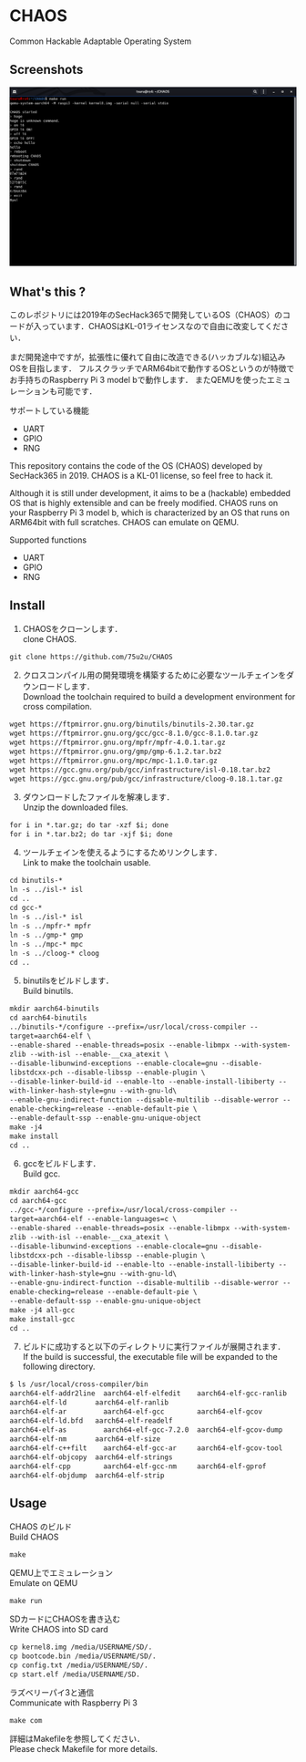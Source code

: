 # CHAOS
Common Hackable Adaptable Operating System

## Screenshots
![screenshot](https://github.com/75u2u/CHAOS/blob/master/img/screenshot.png)

## What's this ?
このレポジトリには2019年のSecHack365で開発しているOS（CHAOS）のコードが入っています．CHAOSはKL-01ライセンスなので自由に改変してください．

まだ開発途中ですが，拡張性に優れて自由に改造できる(ハッカブルな)組込みOSを目指します．
フルスクラッチでARM64bitで動作するOSというのが特徴でお手持ちのRaspberry Pi 3 model bで動作します．
またQEMUを使ったエミュレーションも可能です．

サポートしている機能
- UART
- GPIO
- RNG

This repository contains the code of the OS (CHAOS) developed by SecHack365 in 2019. CHAOS is a KL-01 license, so feel free to hack it.

Although it is still under development, it aims to be a (hackable) embedded OS that is highly extensible and can be freely modified.
CHAOS runs on your Raspberry Pi 3 model b, which is characterized by an OS that runs on ARM64bit with full scratches.
CHAOS can emulate on QEMU.  

Supported functions
- UART
- GPIO
- RNG

## Install
1. CHAOSをクローンします．  
clone CHAOS.
```
git clone https://github.com/75u2u/CHAOS
```
2. クロスコンパイル用の開発環境を構築するために必要なツールチェインをダウンロードします．  
Download the toolchain required to build a development environment for cross compilation.
```
wget https://ftpmirror.gnu.org/binutils/binutils-2.30.tar.gz
wget https://ftpmirror.gnu.org/gcc/gcc-8.1.0/gcc-8.1.0.tar.gz
wget https://ftpmirror.gnu.org/mpfr/mpfr-4.0.1.tar.gz
wget https://ftpmirror.gnu.org/gmp/gmp-6.1.2.tar.bz2
wget https://ftpmirror.gnu.org/mpc/mpc-1.1.0.tar.gz
wget https://gcc.gnu.org/pub/gcc/infrastructure/isl-0.18.tar.bz2
wget https://gcc.gnu.org/pub/gcc/infrastructure/cloog-0.18.1.tar.gz
```
3. ダウンロードしたファイルを解凍します．  
Unzip the downloaded files.
```
for i in *.tar.gz; do tar -xzf $i; done
for i in *.tar.bz2; do tar -xjf $i; done
```
4. ツールチェインを使えるようにするためリンクします．  
Link to make the toolchain usable.
```
cd binutils-*
ln -s ../isl-* isl
cd ..
cd gcc-*
ln -s ../isl-* isl
ln -s ../mpfr-* mpfr
ln -s ../gmp-* gmp
ln -s ../mpc-* mpc
ln -s ../cloog-* cloog
cd ..
```
5. binutilsをビルドします．  
Build binutils.
```
mkdir aarch64-binutils
cd aarch64-binutils
../binutils-*/configure --prefix=/usr/local/cross-compiler --target=aarch64-elf \
--enable-shared --enable-threads=posix --enable-libmpx --with-system-zlib --with-isl --enable-__cxa_atexit \
--disable-libunwind-exceptions --enable-clocale=gnu --disable-libstdcxx-pch --disable-libssp --enable-plugin \
--disable-linker-build-id --enable-lto --enable-install-libiberty --with-linker-hash-style=gnu --with-gnu-ld\
--enable-gnu-indirect-function --disable-multilib --disable-werror --enable-checking=release --enable-default-pie \
--enable-default-ssp --enable-gnu-unique-object
make -j4
make install
cd ..
```
6. gccをビルドします．  
Build gcc.
```
mkdir aarch64-gcc
cd aarch64-gcc
../gcc-*/configure --prefix=/usr/local/cross-compiler --target=aarch64-elf --enable-languages=c \
--enable-shared --enable-threads=posix --enable-libmpx --with-system-zlib --with-isl --enable-__cxa_atexit \
--disable-libunwind-exceptions --enable-clocale=gnu --disable-libstdcxx-pch --disable-libssp --enable-plugin \
--disable-linker-build-id --enable-lto --enable-install-libiberty --with-linker-hash-style=gnu --with-gnu-ld\
--enable-gnu-indirect-function --disable-multilib --disable-werror --enable-checking=release --enable-default-pie \
--enable-default-ssp --enable-gnu-unique-object
make -j4 all-gcc
make install-gcc
cd ..
```
7. ビルドに成功すると以下のディレクトリに実行ファイルが展開されます．  
If the build is successful, the executable file will be expanded to the following directory.
```
$ ls /usr/local/cross-compiler/bin
aarch64-elf-addr2line  aarch64-elf-elfedit    aarch64-elf-gcc-ranlib  aarch64-elf-ld       aarch64-elf-ranlib
aarch64-elf-ar         aarch64-elf-gcc        aarch64-elf-gcov        aarch64-elf-ld.bfd   aarch64-elf-readelf
aarch64-elf-as         aarch64-elf-gcc-7.2.0  aarch64-elf-gcov-dump   aarch64-elf-nm       aarch64-elf-size
aarch64-elf-c++filt    aarch64-elf-gcc-ar     aarch64-elf-gcov-tool   aarch64-elf-objcopy  aarch64-elf-strings
aarch64-elf-cpp        aarch64-elf-gcc-nm     aarch64-elf-gprof       aarch64-elf-objdump  aarch64-elf-strip
```

## Usage

CHAOS のビルド  
Build CHAOS
```
make
```
QEMU上でエミュレーション  
Emulate on QEMU
```
make run
```
SDカードにCHAOSを書き込む  
Write CHAOS into SD card
```
cp kernel8.img /media/USERNAME/SD/.
cp bootcode.bin /media/USERNAME/SD/.
cp config.txt /media/USERNAME/SD/.
cp start.elf /media/USERNAME/SD.
```
ラズベリーパイ3と通信  
Communicate with Raspberry Pi 3
```
make com
```
詳細はMakefileを参照してください．  
Please check Makefile for more details.

